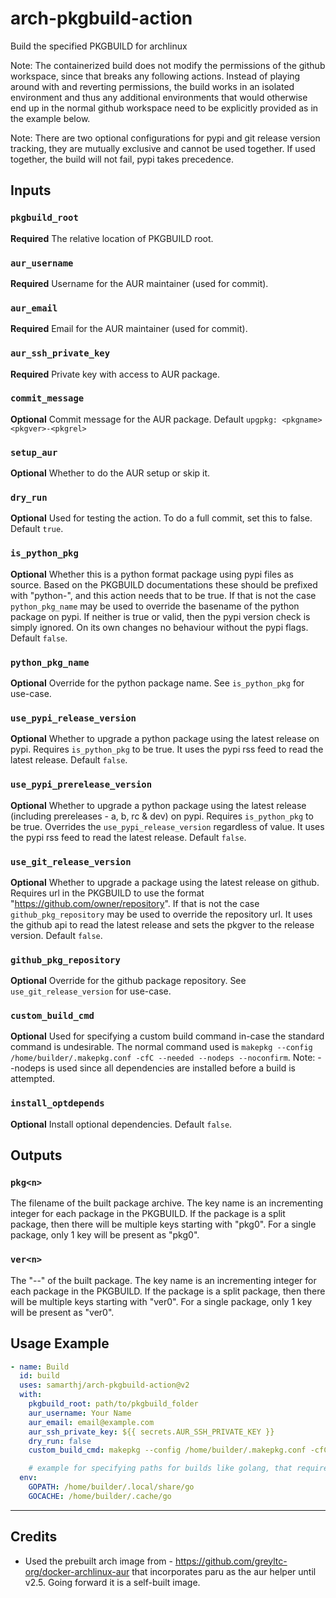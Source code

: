 # arch-pkgbuild-action

Build the specified PKGBUILD for archlinux

Note: The containerized build does not modify the permissions of the github workspace, since that breaks any following actions. Instead of playing around with and reverting permissions, the build works in an isolated environment and thus any additional environments that would otherwise end up in the normal github workspace need to be explicitly provided as in the example below.

Note: There are two optional configurations for pypi and git release version tracking, they are mutually exclusive and cannot be used together. If used together, the build will not fail, pypi takes precedence.

## Inputs

### `pkgbuild_root`

**Required** The relative location of PKGBUILD root.

### `aur_username`

**Required** Username for the AUR maintainer (used for commit).

### `aur_email`

**Required** Email for the AUR maintainer (used for commit).

### `aur_ssh_private_key`

**Required** Private key with access to AUR package.

### `commit_message`

**Optional** Commit message for the AUR package. Default `upgpkg: <pkgname> <pkgver>-<pkgrel>`

### `setup_aur`

**Optional** Whether to do the AUR setup or skip it.

### `dry_run`

**Optional** Used for testing the action. To do a full commit, set this to false. Default `true`.

### `is_python_pkg`

**Optional** Whether this is a python format package using pypi files as source. Based on the PKGBUILD documentations these should be prefixed with "python-", and this action needs that to be true. If that is not the case `python_pkg_name` may be used to override the basename of the python package on pypi. If neither is true or valid, then the pypi version check is simply ignored. On its own changes no behaviour without the pypi flags. Default `false`.

### `python_pkg_name`

**Optional** Override for the python package name. See `is_python_pkg` for use-case.

### `use_pypi_release_version`

**Optional** Whether to upgrade a python package using the latest release on pypi. Requires `is_python_pkg` to be true. It uses the pypi rss feed to read the latest release. Default `false`.

### `use_pypi_prerelease_version`

**Optional** Whether to upgrade a python package using the latest release (including prereleases - a, b, rc & dev) on pypi. Requires `is_python_pkg` to be true. Overrides the `use_pypi_release_version` regardless of value. It uses the pypi rss feed to read the latest release. Default `false`.

### `use_git_release_version`

**Optional** Whether to upgrade a package using the latest release on github. Requires url in the PKGBUILD to use the format "https://github.com/owner/repository". If that is not the case `github_pkg_repository` may be used to override the repository url. It uses the github api to read the latest release and sets the pkgver to the release version. Default `false`.

### `github_pkg_repository`

**Optional** Override for the github package repository. See `use_git_release_version` for use-case.

### `custom_build_cmd`

**Optional** Used for specifying a custom build command in-case the standard command is undesirable. The normal command used is `makepkg --config /home/builder/.makepkg.conf -cfC --needed --nodeps --noconfirm`. Note: --nodeps is used since all dependencies are installed before a build is attempted.

### `install_optdepends`

**Optional** Install optional dependencies. Default `false`.

## Outputs

### `pkg<n>`

The filename of the built package archive. The key name is an incrementing integer for each package in the PKGBUILD. If the package is a split package, then there will be multiple keys starting with "pkg0". For a single package, only 1 key will be present as "pkg0".

### `ver<n>`

The "<pkgname>-<pkgver>-<pkgrel>" of the built package. The key name is an incrementing integer for each package in the PKGBUILD. If the package is a split package, then there will be multiple keys starting with "ver0". For a single package, only 1 key will be present as "ver0".

## Usage Example

```yaml
- name: Build
  id: build
  uses: samarthj/arch-pkgbuild-action@v2
  with:
    pkgbuild_root: path/to/pkgbuild_folder
    aur_username: Your Name
    aur_email: email@example.com
    aur_ssh_private_key: ${{ secrets.AUR_SSH_PRIVATE_KEY }}
    dry_run: false
    custom_build_cmd: makepkg --config /home/builder/.makepkg.conf -cfC --needed --nodeps --noconfirm

    # example for specifying paths for builds like golang, that require custom locations for their paths. Basically just add like normal envs you would anywhere else.
  env:
    GOPATH: /home/builder/.local/share/go
    GOCACHE: /home/builder/.cache/go
```

---

## Credits

- Used the prebuilt arch image from - <https://github.com/greyltc-org/docker-archlinux-aur> that incorporates paru as the aur helper until v2.5. Going forward it is a self-built image.
